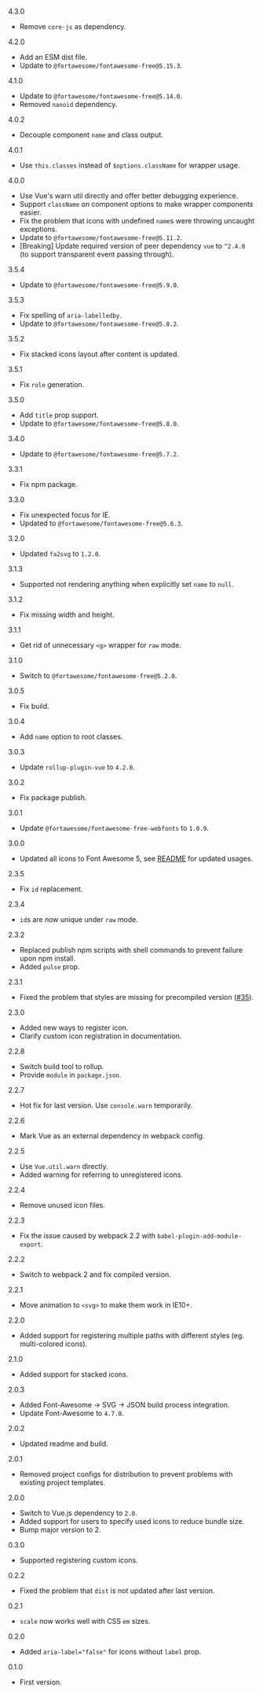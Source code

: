 4.3.0
* Remove `core-js` as dependency.

4.2.0
* Add an ESM dist file.
* Update to `@fortawesome/fontawesome-free@5.15.3`.

4.1.0
* Update to `@fortawesome/fontawesome-free@5.14.0`.
* Removed `nanoid` dependency.

4.0.2
* Decouple component `name` and class output.

4.0.1
* Use `this.classes` instead of `$options.className` for wrapper usage.

4.0.0
* Use Vue's warn util directly and offer better debugging experience.
* Support `className` on component options to make wrapper components easier.
* Fix the problem that icons with undefined `name`s were throwing uncaught exceptions.
* Update to `@fortawesome/fontawesome-free@5.11.2`.
* [Breaking] Update  required version of peer dependency `vue` to `^2.4.0` (to support transparent event passing through).

3.5.4
* Update to `@fortawesome/fontawesome-free@5.9.0`.

3.5.3
* Fix spelling of `aria-labelledby`.
* Update to `@fortawesome/fontawesome-free@5.8.2`.

3.5.2
* Fix stacked icons layout after content is updated.

3.5.1
* Fix `role` generation.

3.5.0
* Add `title` prop support.
* Update to `@fortawesome/fontawesome-free@5.8.0`.

3.4.0
* Update to `@fortawesome/fontawesome-free@5.7.2`.

3.3.1
* Fix npm package.

3.3.0
* Fix unexpected focus for IE.
* Updated to `@fortawesome/fontawesome-free@5.6.3`.

3.2.0
* Updated `fa2svg` to `1.2.0`.

3.1.3
* Supported not rendering anything when explicitly set `name` to `null`.

3.1.2
* Fix missing width and height.

3.1.1
* Get rid of unnecessary `<g>` wrapper for `raw` mode.

3.1.0
* Switch to `@fortawesome/fontawesome-free@5.2.0`.

3.0.5
* Fix build.

3.0.4
* Add `name` option to root classes.

3.0.3
* Update `rollup-plugin-vue` to `4.2.0`.

3.0.2
* Fix package publish.

3.0.1
* Update `@fortawesome/fontawesome-free-webfonts` to `1.0.9`.

3.0.0
* Updated all icons to Font Awesome 5, see [README](./README.md) for updated usages.

2.3.5
* Fix `id` replacement.

2.3.4
* `id`s are now unique under `raw` mode.

2.3.2
* Replaced publish npm scripts with shell commands to prevent failure upon npm install.
* Added `pulse` prop.

2.3.1
* Fixed the problem that styles are missing for precompiled version ([#35](https://github.com/Justineo/vue-awesome/issues/35)).

2.3.0
* Added new ways to register icon.
* Clarify custom icon registration in documentation.

2.2.8
* Switch build tool to rollup.
* Provide `module` in `package.json`.

2.2.7
* Hot fix for last version. Use `console.warn` temporarily.

2.2.6
* Mark Vue as an external dependency in webpack config.

2.2.5
* Use `Vue.util.warn` directly.
* Added warning for referring to unregistered icons.

2.2.4
* Remove unused icon files.

2.2.3
* Fix the issue caused by webpack 2.2 with `babel-plugin-add-module-export`.

2.2.2
* Switch to webpack 2 and fix compiled version.

2.2.1
* Move animation to `<svg>` to make them work in IE10+.

2.2.0
* Added support for registering multiple paths with different styles (eg. multi-colored icons).

2.1.0
* Added support for stacked icons.

2.0.3
* Added Font-Awesome -> SVG -> JSON build process integration.
* Update Font-Awesome to `4.7.0`.

2.0.2
* Updated readme and build.

2.0.1
* Removed project configs for distribution to prevent problems with existing project templates.

2.0.0
* Switch to Vue.js dependency to `2.0`.
* Added support for users to specify used icons to reduce bundle size.
* Bump major version to 2.

0.3.0
* Supported registering custom icons.

0.2.2
* Fixed the problem that `dist` is not updated after last version.

0.2.1
* `scale` now works well with CSS `em` sizes.

0.2.0
* Added `aria-label="false"` for icons without `label` prop.

0.1.0
* First version.
